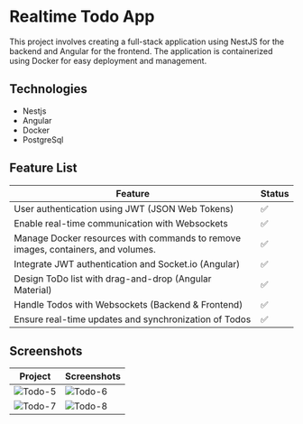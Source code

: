 
# Realtime Todo App

This project involves creating a full-stack application using NestJS for the backend and Angular for the frontend. The application is containerized using Docker for easy deployment and management. 



## Technologies

- Nestjs
- Angular
- Docker
- PostgreSql

## Feature List

| Feature                                                 | Status |
|---------------------------------------------------------|--------|
| User authentication using JWT (JSON Web Tokens)         |   ✅   |
| Enable real-time communication with Websockets          |   ✅   |
| Manage Docker resources with commands to remove images, containers, and volumes.         |   ✅   |
| Integrate JWT authentication and Socket.io (Angular)   |   ✅   |
| Design ToDo list with drag-and-drop (Angular Material)  |   ✅   |
| Handle Todos with Websockets (Backend & Frontend)       |   ✅   |
| Ensure real-time updates and synchronization of Todos   |   ✅   |








## Screenshots

| Project | Screenshots |
|--------|--------|
| ![Todo-5](https://github.com/oykuparlakk/realtime-todo-app/assets/56317041/7dad14d0-cf17-4591-9227-fbf00102bd81) | ![Todo-6](https://github.com/oykuparlakk/realtime-todo-app/assets/56317041/5cecbcb6-6afc-42f4-bc6b-420e3e61a53e) |
| ![Todo-7](https://github.com/oykuparlakk/realtime-todo-app/assets/56317041/4e0d56b7-a292-48cd-bb16-0151fcc0c140) | ![Todo-8](https://github.com/oykuparlakk/realtime-todo-app/assets/56317041/54842f1a-6ffa-4fed-b560-f5dc4daf4848) |
